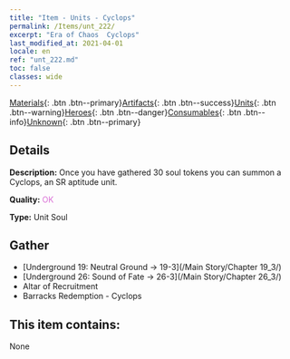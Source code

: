```yaml
---
title: "Item - Units - Cyclops"
permalink: /Items/unt_222/
excerpt: "Era of Chaos  Cyclops"
last_modified_at: 2021-04-01
locale: en
ref: "unt_222.md"
toc: false
classes: wide
---
```

 [Materials](/Items/){: .btn .btn--primary}[Artifacts](/Items/Artifacts/){: .btn .btn--success}[Units](/Items/Units/){: .btn .btn--warning}[Heroes](/Items/Heroes/){: .btn .btn--danger}[Consumables](/Items/Consumables/){: .btn .btn--info}[Unknown](/Items/Unknown/){: .btn .btn--primary}

## Details
 **Description:** Once you have gathered 30 soul tokens you can summon a Cyclops, an SR aptitude unit.

 **Quality:** <span style="color: #DA70D6">OK</span>

 **Type:** Unit Soul

## Gather

*    [Underground 19: Neutral Ground -> 19-3](/Main Story/Chapter 19_3/) 
*    [Underground 26: Sound of Fate -> 26-3](/Main Story/Chapter 26_3/) 
*    Altar of Recruitment 
*    Barracks Redemption - Cyclops 

## This item contains:

  None

